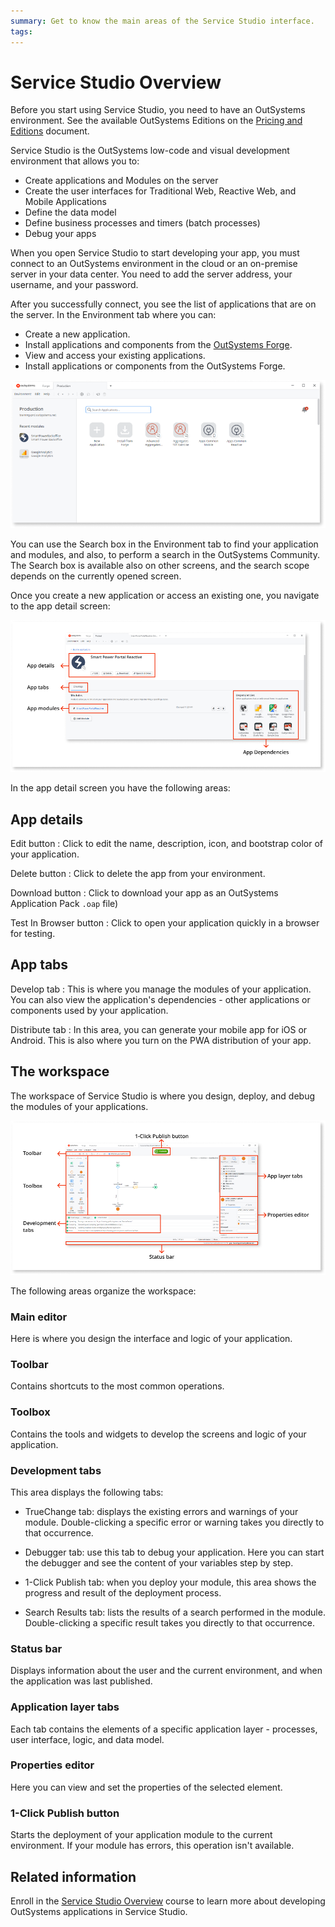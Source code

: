 ```yaml
---
summary: Get to know the main areas of the Service Studio interface.
tags:
---
```


# Service Studio Overview

<div class="info" markdown="1">

Before you start using Service Studio, you need to have an OutSystems environment. See the available OutSystems Editions on the [Pricing and Editions](https://www.outsystems.com/pricing-and-editions/) document. 

</div>

Service Studio is the OutSystems low-code and visual development environment that allows you to:

* Create applications and Modules on the server
* Create the user interfaces for Traditional Web, Reactive Web, and Mobile Applications
* Define the data model
* Define business processes and timers (batch processes)
* Debug your apps

When you open Service Studio to start developing your app, you must connect to an OutSystems environment in the cloud or an on-premise server in your data center. You need to add the server address, your username, and your password.

After you successfully connect, you see the list of applications that are on the server. In the Environment tab where you can:

* Create a new application.
* Install applications and components from the [OutSystems Forge](https://www.outsystems.com/forge/).
* View and access your existing applications.
* Install applications or components from the OutSystems Forge.


![Service Studio development environment](images/service-studio-development-environment.png)

You can use the Search box in the Environment tab to find your application and modules, and also, to perform a search in the OutSystems Community. The Search box is available also on other screens, and the search scope depends on the currently opened screen.

Once you create a new application or access an existing one, you navigate to the app detail screen:

![Service Studio app details](images/service-studio-app-details.png)

In the app detail screen you have the following areas:

## App details

Edit button
:   Click to edit the name, description, icon, and bootstrap color of your application.

Delete button
:   Click to delete the app from your environment.

Download button
:   Click to download your app as an OutSystems Application Pack `.oap` file)

Test In Browser button
:   Click to open your application quickly in a browser for testing.

## App tabs

Develop tab
:   This is where you manage the modules of your application. You can also view the application's dependencies - other applications or components used by your application.

Distribute tab
:   In this area, you can generate your mobile app for iOS or Android. This is also where you turn on the PWA distribution of your app.

## The workspace

The workspace of Service Studio is where you design, deploy, and debug the modules of your applications.

![Service Studio workspace details ](images/service-studio-workspace-details.png)

The following areas organize the workspace:

### Main editor

Here is where you design the interface and logic of your application.

### Toolbar

Contains shortcuts to the most common operations.

### Toolbox

Contains the tools and widgets to develop the screens and logic of your application.

### Development tabs

This area displays the following tabs:
    
* TrueChange tab: displays the existing errors and warnings of your module. Double-clicking a specific error or warning takes you directly to that occurrence.

* Debugger tab: use this tab to debug your application. Here you can start the debugger and see the content of your variables step by step.

* 1-Click Publish tab: when you deploy your module, this area shows the progress and result of the deployment process.

* Search Results tab: lists the results of a search performed in the module. Double-clicking a specific result takes you directly to that occurrence.

### Status bar

Displays information about the user and the current environment, and when the application was last published.

### Application layer tabs

Each tab contains the elements of a specific application layer - processes, user interface, logic, and data model.

### Properties editor

Here you can view and set the properties of the selected element.

### 1-Click Publish button

Starts the deployment of your application module to the current environment. If your module has errors, this operation isn't available.

## Related information

Enroll in the [Service Studio Overview](https://www.outsystems.com/learn/courses/174/service-studio-overview/) course to learn more about developing OutSystems applications in Service Studio.
